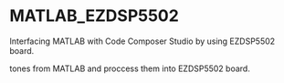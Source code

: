# MATLAB_EZDSP5502
Interfacing MATLAB with Code Composer Studio by using EZDSP5502 board.

tones from MATLAB and proccess them into EZDSP5502 board. 

